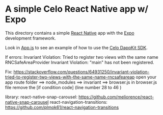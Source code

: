 # A simple Celo React Native app w/ Expo

This directory contains a simple [React Native](https://reactnative.dev/) app with the [Expo](https://expo.io/) development framework. 

Look in [App.js](App.js) to see an example of how to use the [Celo DappKit SDK](https://docs.celo.org/developer-guide/overview/introduction/dappkit).



If errors:
Invariant Violation: Tried to register two views with the same name RNCSafeAreaProvider
Invariant Violation: "main" has not been registered.

Fix: https://stackoverflow.com/questions/64931250/invariant-violation-tried-to-register-two-views-with-the-same-name-rncsafeareap
open your app route folder ==> node_modules ==> invariant ==> browser.js
in browser.js file remove the [if condition code] (line number 28 to 46 )


library: 
react-native-snap-carousel: https://github.com/meliorence/react-native-snap-carousel
react-navigation-transitions: https://github.com/plmok61/react-navigation-transitions